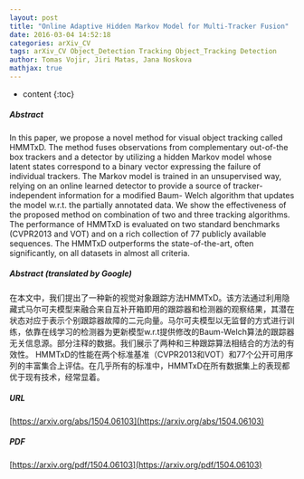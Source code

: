 ```yaml
---
layout: post
title: "Online Adaptive Hidden Markov Model for Multi-Tracker Fusion"
date: 2016-03-04 14:52:18
categories: arXiv_CV
tags: arXiv_CV Object_Detection Tracking Object_Tracking Detection
author: Tomas Vojir, Jiri Matas, Jana Noskova
mathjax: true
---
```


* content
{:toc}

##### Abstract
In this paper, we propose a novel method for visual object tracking called HMMTxD. The method fuses observations from complementary out-of-the box trackers and a detector by utilizing a hidden Markov model whose latent states correspond to a binary vector expressing the failure of individual trackers. The Markov model is trained in an unsupervised way, relying on an online learned detector to provide a source of tracker-independent information for a modified Baum- Welch algorithm that updates the model w.r.t. the partially annotated data. We show the effectiveness of the proposed method on combination of two and three tracking algorithms. The performance of HMMTxD is evaluated on two standard benchmarks (CVPR2013 and VOT) and on a rich collection of 77 publicly available sequences. The HMMTxD outperforms the state-of-the-art, often significantly, on all datasets in almost all criteria.

##### Abstract (translated by Google)
在本文中，我们提出了一种新的视觉对象跟踪方法HMMTxD。该方法通过利用隐藏式马尔可夫模型来融合来自互补开箱即用的跟踪器和检测器的观察结果，其潜在状态对应于表示个别跟踪器故障的二元向量。马尔可夫模型以无监督的方式进行训练，依靠在线学习的检测器为更新模型w.r.t提供修改的Baum-Welch算法的跟踪器无关信息源。部分注释的数据。我们展示了两种和三种跟踪算法相结合的方法的有效性。 HMMTxD的性能在两个标准基准（CVPR2013和VOT）和77个公开可用序列的丰富集合上评估。在几乎所有的标准中，HMMTxD在所有数据集上的表现都优于现有技术，经常显着。

##### URL
[https://arxiv.org/abs/1504.06103](https://arxiv.org/abs/1504.06103)

##### PDF
[https://arxiv.org/pdf/1504.06103](https://arxiv.org/pdf/1504.06103)

